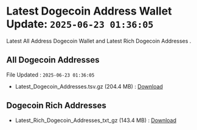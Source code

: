 # Latest Dogecoin Address Wallet Update: `2025-06-23 01:36:05`

Latest All Address Dogecoin Wallet and Latest Rich Dogecoin Addresses .

## All Dogecoin Addresses

File Updated : `2025-06-23 01:36:05`

- Latest_Dogecoin_Addresses.tsv.gz (204.4 MB) : [Download](https://github.com/Pymmdrza/Rich-Address-Wallet/releases/tag/Dogecoin)

## Dogecoin Rich Addresses

- Latest_Rich_Dogecoin_Addresses_txt_gz (143.4 MB) : [Download](https://github.com/Pymmdrza/Rich-Address-Wallet/releases/tag/Dogecoin)
